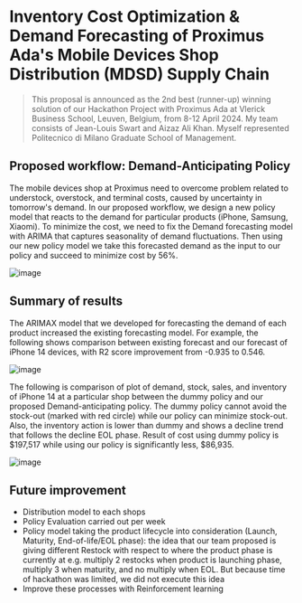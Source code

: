 # Inventory Cost Optimization & Demand Forecasting of Proximus Ada's Mobile Devices Shop Distribution (MDSD) Supply Chain

> This proposal is announced as the 2nd best (runner-up) winning solution of our Hackathon Project with Proximus Ada at Vlerick Business School, Leuven, Belgium, from 8-12 April 2024. My team consists of Jean-Louis Swart and Aizaz Ali Khan. Myself represented Politecnico di Milano Graduate School of Management.

## Proposed workflow: Demand-Anticipating Policy

The mobile devices shop at Proximus need to overcome problem related to understock, overstock, and terminal costs, caused by uncertainty in tomorrow's demand. In our proposed workflow, we design a new policy model that reacts to the demand for particular products (iPhone, Samsung, Xiaomi). To minimize the cost, we need to fix the Demand forecasting model with ARIMA that captures seasonality of demand fluctuations. Then using our new policy model we take this forecasted demand as the input to our policy and succeed to minimize cost by 56%. 

![image](https://github.com/yohanesnuwara/Proximus-SupplyChain-Optimization/assets/51282928/a5884dc1-7c4d-402d-8454-47c8f8776d98)

## Summary of results

The ARIMAX model that we developed for forecasting the demand of each product increased the existing forecasting model. For example, the following shows comparison between existing forecast and our forecast of iPhone 14 devices, with R2 score improvement from -0.935 to 0.546. 

![image](https://github.com/yohanesnuwara/Proximus-SupplyChain-Optimization/assets/51282928/6159e706-84fc-458b-abeb-4261305761e8)

The following is comparison of plot of demand, stock, sales, and inventory of iPhone 14 at a particular shop between the dummy policy and our proposed Demand-anticipating policy. The dummy policy cannot avoid the stock-out (marked with red circle) while our policy can minimize stock-out. Also, the inventory action is lower than dummy and shows a decline trend that follows the decline EOL phase. Result of cost using dummy policy is $197,517 while using our policy is significantly less, $86,935.

![image](https://github.com/yohanesnuwara/Proximus-SupplyChain-Optimization/assets/51282928/0306af14-656c-42c8-90c8-14ea8c6c61af)

## Future improvement

* Distribution model to each shops
* Policy Evaluation carried out per week
* Policy model taking the product lifecycle into consideration (Launch, Maturity, End-of-life/EOL phase): the idea that our team proposed is giving different Restock with respect to where the product phase is currently at e.g. multiply 2 restocks when product is launching phase, multiply 3 when maturity, and no multiply when EOL. But because time of hackathon was limited, we did not execute this idea
* Improve these processes with Reinforcement learning
